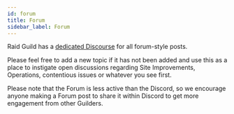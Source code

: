 ```yaml
---
id: forum
title: Forum
sidebar_label: Forum
---
```


Raid Guild has a [dedicated Discourse](https://forum.raidguild.org/) for all forum-style posts.

Please feel free to add a new topic if it has not been added and use this as a place to instigate open discussions regarding Site Improvements, Operations, contentious issues or whatever you see first.

Please note that the Forum is less active than the Discord, so we encourage anyone making a Forum post to share it within Discord to get more engagement from other Guilders.